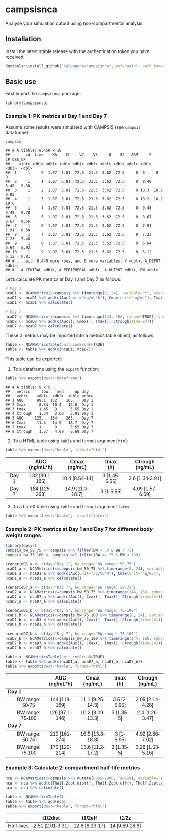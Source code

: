 
# campsisnca

Analyse your simulation output using non-compartmental analysis.

## Installation

Install the latest stable release with the authentication token you have
received:

``` r
devtools::install_github("Calvagone/campsisnca", ref="main", auth_token="AUTH_TOKEN", force=TRUE)
```

## Basic use

First import the `campsisnca` package:

``` r
library(campsisnca)
```

### Example 1: PK metrics at Day 1 and Day 7

Assume some results were simulated with CAMPSIS (see `campsis`
dataframe) :

``` r
campsis
```

    ## # A tibble: 8,450 x 18
    ##       id  time    KA    CL    V2    V3     Q    S2   ARM     F    CP OBS_CP
    ##    <int> <dbl> <dbl> <dbl> <dbl> <dbl> <dbl> <dbl> <dbl> <dbl> <dbl>  <dbl>
    ##  1     1     0  1.07  5.81  72.5  21.3  3.62  72.5     0  0     0      0   
    ##  2     1     1  1.07  5.81  72.5  21.3  3.62  72.5     0  8.40  8.40   9.30
    ##  3     1     2  1.07  5.81  72.5  21.3  3.62  72.5     0 10.3  10.3    9.05
    ##  4     1     3  1.07  5.81  72.5  21.3  3.62  72.5     0 10.2  10.2   10.6 
    ##  5     1     4  1.07  5.81  72.5  21.3  3.62  72.5     0  9.48  9.48   9.78
    ##  6     1     5  1.07  5.81  72.5  21.3  3.62  72.5     0  8.67  8.67   8.56
    ##  7     1     6  1.07  5.81  72.5  21.3  3.62  72.5     0  7.91  7.91   8.58
    ##  8     1     7  1.07  5.81  72.5  21.3  3.62  72.5     0  7.23  7.23   7.48
    ##  9     1     8  1.07  5.81  72.5  21.3  3.62  72.5     0  6.64  6.64   5.92
    ## 10     1     9  1.07  5.81  72.5  21.3  3.62  72.5     0  6.12  6.12   6.81
    ## # ... with 8,440 more rows, and 6 more variables: Y <dbl>, A_DEPOT <dbl>,
    ## #   A_CENTRAL <dbl>, A_PERIPHERAL <dbl>, A_OUTPUT <dbl>, BW <dbl>

Let’s calculate PK metrics at Day 1 and Day 7 as follows:

``` r
# Day 1
ncaD1 <- NCAMetrics(x=campsis %>% timerange(0, 24), variable="Y", scenario=c(day="Day 1"))
ncaD1 <- ncaD1 %>% add(c(Auc(unit="ng/mL*h"), Cmax(unit="ng/mL"), Tmax(unit="h"), Ctrough(time=24, unit="ng/mL")))
ncaD1 <- ncaD1 %>% calculate()

# Day 7 
ncaD7 <- NCAMetrics(x=campsis %>% timerange(144, 168, rebase=TRUE), variable="Y", scenario=c(day="Day 7"))
ncaD7 <- ncaD7 %>% add(c(Auc(), Cmax(), Tmax(), Ctrough(time=24)))
ncaD7 <- ncaD7 %>% calculate()
```

These 2 metrics may be imported into a metrics table object, as follows:

``` r
table <- NCAMetricsTable(unitLineBreak=TRUE)  
table <- table %>% add(c(ncaD1, ncaD7))
```

This table can be exported:

1.  To a dataframe using the `export` function:

``` r
table %>% export(dest="dataframe")
```

    ## # A tibble: 8 x 5
    ##   metric     low    med     up day  
    ##   <chr>    <dbl>  <dbl>  <dbl> <chr>
    ## 1 AUC      99.1  132.   165.   Day 1
    ## 2 Cmax      8.54  10.4   14.0  Day 1
    ## 3 tmax      1.45   3      5.55 Day 1
    ## 4 Ctrough   1.34   2.60   3.91 Day 1
    ## 5 AUC     125.   184.   263.   Day 7
    ## 6 Cmax     11.3   14.9   18.7  Day 7
    ## 7 tmax      1      3      5.55 Day 7
    ## 8 Ctrough   1.57   4.09   6.69 Day 7

2.  To a HTML table using `kable` and format argument `html`:

``` r
table %>% export(dest="kable", format="html")
```

<table class=" lightable-paper lightable-striped table" style="font-family: &quot;Arial Narrow&quot;, arial, helvetica, sans-serif; width: auto !important; margin-left: auto; margin-right: auto; margin-left: auto; margin-right: auto;">
<thead>
<tr>
<th style="text-align:center;">
</th>
<th style="text-align:center;">
AUC<br>(ng/mL*h)
</th>
<th style="text-align:center;">
Cmax<br>(ng/mL)
</th>
<th style="text-align:center;">
tmax<br>(h)
</th>
<th style="text-align:center;">
Ctrough<br>(ng/mL)
</th>
</tr>
</thead>
<tbody>
<tr>
<td style="text-align:center;">
Day 1
</td>
<td style="text-align:center;">
132 [99.1-165]
</td>
<td style="text-align:center;">
10.4 [8.54-14]
</td>
<td style="text-align:center;">
3 [1.45-5.55]
</td>
<td style="text-align:center;">
2.6 [1.34-3.91]
</td>
</tr>
<tr>
<td style="text-align:center;">
Day 7
</td>
<td style="text-align:center;">
184 [125-263]
</td>
<td style="text-align:center;">
14.9 [11.3-18.7]
</td>
<td style="text-align:center;">
3 [1-5.55]
</td>
<td style="text-align:center;">
4.09 [1.57-6.69]
</td>
</tr>
</tbody>
</table>

3.  To a LaTeX table using `kable` and format argument `latex`:

``` r
table %>% export(dest="kable", format="latex")
```

### Example 2: PK metrics at Day 1 and Day 7 for different body weight ranges

``` r
library(dplyr)
campsis_bw_50_75 <- campsis %>% filter(BW > 50 & BW < 75)
campsis_bw_75_100 <- campsis %>% filter(BW >= 75 & BW < 100)

scenarioD1_a <- c(day="Day 1", bw_range="BW range: 50-75")
ncaD1_a <- NCAMetrics(x=campsis_bw_50_75 %>% timerange(0, 24), variable="Y", scenario=scenarioD1_a)
ncaD1_a <- ncaD1_a %>% add(c(Auc(unit="ng/mL*h"), Cmax(unit="ng/mL"), Tmax(unit="h"), Ctrough(time=24, unit="ng/mL")))
ncaD1_a <- ncaD1_a %>% calculate()

scenarioD7_a <- c(day="Day 7", bw_range="BW range: 50-75")
ncaD7_a <- NCAMetrics(x=campsis_bw_50_75 %>% timerange(144, 168, rebase=T), variable="Y", scenario=scenarioD7_a)
ncaD7_a <- ncaD7_a %>% add(c(Auc(), Cmax(), Tmax(), Ctrough(time=24)))
ncaD7_a <- ncaD7_a %>% calculate()

scenarioD1_b <- c(day="Day 1", bw_range="BW range: 75-100")
ncaD1_b <- NCAMetrics(x=campsis_bw_75_100 %>% timerange(0, 24), variable="Y", scenario=scenarioD1_b)
ncaD1_b <- ncaD1_b %>% add(c(Auc(), Cmax(), Tmax(), Ctrough(time=24)))
ncaD1_b <- ncaD1_b %>% calculate()

scenarioD7_b <- c(day="Day 7", bw_range="BW range: 75-100")
ncaD7_b <- NCAMetrics(x=campsis_bw_75_100 %>% timerange(144, 168, rebase=T), variable="Y", scenario=scenarioD7_b)
ncaD7_b <- ncaD7_b %>% add(c(Auc(), Cmax(), Tmax(), Ctrough(time=24)))
ncaD7_b <- ncaD7_b %>% calculate()

table <- NCAMetricsTable(unitLineBreak=TRUE)  
table <- table %>% add(c(ncaD1_a, ncaD7_a, ncaD1_b, ncaD7_b))
table %>% export(dest="kable", format="html")
```

<table class=" lightable-paper lightable-striped table" style="font-family: &quot;Arial Narrow&quot;, arial, helvetica, sans-serif; width: auto !important; margin-left: auto; margin-right: auto; margin-left: auto; margin-right: auto;">
<thead>
<tr>
<th style="text-align:center;">
</th>
<th style="text-align:center;">
AUC<br>(ng/mL*h)
</th>
<th style="text-align:center;">
Cmax<br>(ng/mL)
</th>
<th style="text-align:center;">
tmax<br>(h)
</th>
<th style="text-align:center;">
Ctrough<br>(ng/mL)
</th>
</tr>
</thead>
<tbody>
<tr grouplength="2">
<td colspan="5" style="border-bottom: 1px solid;">
<strong>Day 1</strong>
</td>
</tr>
<tr>
<td style="text-align:center;padding-left: 2em;" indentlevel="1">
BW range: 50-75
</td>
<td style="text-align:center;">
144 [119-169]
</td>
<td style="text-align:center;">
11.1 [9.25-14.3]
</td>
<td style="text-align:center;">
3.5 [2-5.95]
</td>
<td style="text-align:center;">
3.05 [2.14-4.28]
</td>
</tr>
<tr>
<td style="text-align:center;padding-left: 2em;" indentlevel="1">
BW range: 75-100
</td>
<td style="text-align:center;">
126 [97.1-146]
</td>
<td style="text-align:center;">
10.2 [8.09-13.3]
</td>
<td style="text-align:center;">
3 [1.35-5]
</td>
<td style="text-align:center;">
2.4 [1.26-3.47]
</td>
</tr>
<tr grouplength="2">
<td colspan="5" style="border-bottom: 1px solid;">
<strong>Day 7</strong>
</td>
</tr>
<tr>
<td style="text-align:center;padding-left: 2em;" indentlevel="1">
BW range: 50-75
</td>
<td style="text-align:center;">
210 [161-274]
</td>
<td style="text-align:center;">
16.5 [13.8-18.8]
</td>
<td style="text-align:center;">
3 [1-5.95]
</td>
<td style="text-align:center;">
4.92 [2.86-7.02]
</td>
</tr>
<tr>
<td style="text-align:center;padding-left: 2em;" indentlevel="1">
BW range: 75-100
</td>
<td style="text-align:center;">
170 [120-214]
</td>
<td style="text-align:center;">
13.6 [11.2-17.2]
</td>
<td style="text-align:center;">
3 [1.35-5]
</td>
<td style="text-align:center;">
3.26 [1.53-5.16]
</td>
</tr>
</tbody>
</table>

### Example 3: Calculate 2-compartment half-life metrics

``` r
nca <- NCAMetrics(x=campsis %>% mutate(DOSE=1000, TAU=24), variable="Y", scenario=c(xx="Half-lives"))
nca <- nca %>% add(c(Thalf.2cpt.dist(), Thalf.2cpt.eff(), Thalf.2cpt.z()))
nca <- nca %>% calculate()

table <- NCAMetricsTable()  
table <- table %>% add(nca)
table %>% export(dest="kable", format="html")
```

<table class=" lightable-paper lightable-striped table" style="font-family: &quot;Arial Narrow&quot;, arial, helvetica, sans-serif; width: auto !important; margin-left: auto; margin-right: auto; margin-left: auto; margin-right: auto;">
<thead>
<tr>
<th style="text-align:center;">
</th>
<th style="text-align:center;">
t1/2dist
</th>
<th style="text-align:center;">
t1/2eff
</th>
<th style="text-align:center;">
t1/2z
</th>
</tr>
</thead>
<tbody>
<tr>
<td style="text-align:center;">
Half-lives
</td>
<td style="text-align:center;">
2.51 [2.01-3.31]
</td>
<td style="text-align:center;">
12.8 [8.13-17]
</td>
<td style="text-align:center;">
14 [9.69-18.8]
</td>
</tr>
</tbody>
</table>
